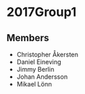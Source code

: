 # 2017Group1
## Members
- Christopher Åkersten
- Daniel Eineving
- Jimmy Berlin
- Johan Andersson
- Mikael Lönn
